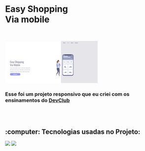 <h1>Easy Shopping 
  <br>
  Via mobile</h1>
<br>
<br>

<img src="https://github.com/larissamenandro89483-blip/projeto-mobile/blob/master/assets/web.png">




<br>
<h3>Esse foi um projeto responsivo que eu criei com os ensinamentos do <a href="https://rodolfomori.com.br/DevClub">DevClub</a></h3>
<br>
<br>

<h2> :computer: Tecnologias usadas no Projeto:
</h2>

<p>
  <a href="https://www.html.org.in/"><img src="https://img.shields.io/badge/HTML5-E34F26?style=for-the-badge&logo=html5&logoColor=white"/></a>
  <a href="https://www.css.org/"><img src="https://img.shields.io/badge/CSS3-1572B6?style=for-the-badge&logo=css3&logoColor=white"/><a>
</p>
